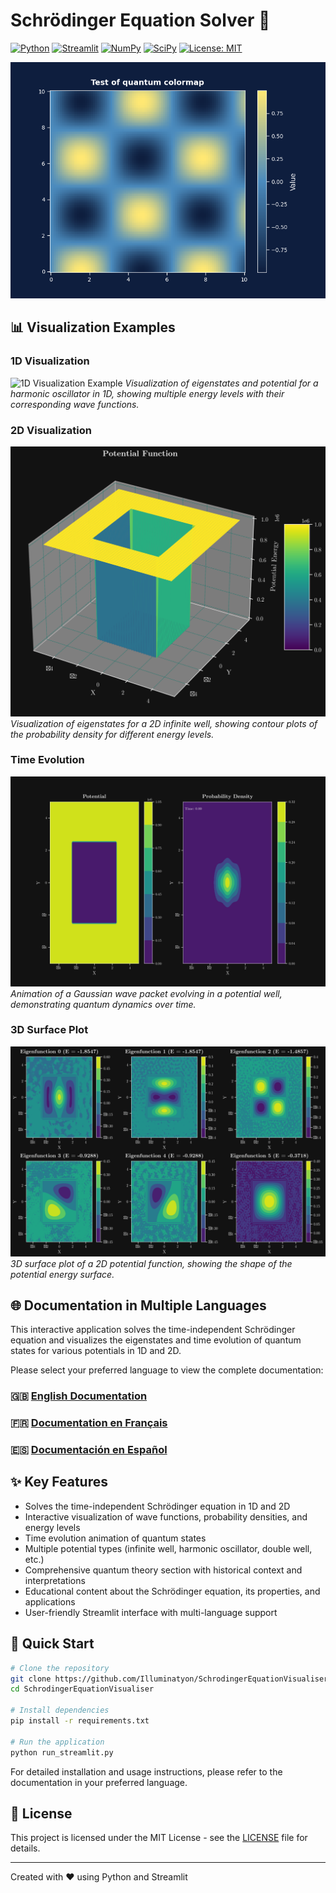 # Schrödinger Equation Solver 🔬

[![Python](https://img.shields.io/badge/Python-3.7+-blue.svg)](https://www.python.org/downloads/)
[![Streamlit](https://img.shields.io/badge/Streamlit-1.0+-red.svg)](https://streamlit.io/)
[![NumPy](https://img.shields.io/badge/NumPy-1.20+-green.svg)](https://numpy.org/)
[![SciPy](https://img.shields.io/badge/SciPy-1.7+-yellow.svg)](https://scipy.org/)
[![License: MIT](https://img.shields.io/badge/License-MIT-purple.svg)](https://opensource.org/licenses/MIT)

![Application Screenshot](test_colormap_registration.png)

## 📊 Visualization Examples

### 1D Visualization
![1D Visualization Example](images/1d_example.png)
*Visualization of eigenstates and potential for a harmonic oscillator in 1D, showing multiple energy levels with their corresponding wave functions.*

### 2D Visualization
![2D Visualization Example](images/9888097c23b8e5c2824aec468539287b3be3600a0f74890234bf1e8a.png)
*Visualization of eigenstates for a 2D infinite well, showing contour plots of the probability density for different energy levels.*

### Time Evolution
![Time Evolution Animation](images/3ba05eaee105a4f7fee19dbd21bac133cc509da45857f0770930fb9c.gif)
*Animation of a Gaussian wave packet evolving in a potential well, demonstrating quantum dynamics over time.*

### 3D Surface Plot
![3D Surface Plot](images/e33246c98d78151748bf603b55ee3b883396913540876c53241adc4e.png)
*3D surface plot of a 2D potential function, showing the shape of the potential energy surface.*

## 🌐 Documentation in Multiple Languages

This interactive application solves the time-independent Schrödinger equation and visualizes the eigenstates and time evolution of quantum states for various potentials in 1D and 2D.

Please select your preferred language to view the complete documentation:

### 🇬🇧 [English Documentation](docs/README.en.md)

### 🇫🇷 [Documentation en Français](docs/README.fr.md)

### 🇪🇸 [Documentación en Español](docs/README.es.md)

## ✨ Key Features

- Solves the time-independent Schrödinger equation in 1D and 2D
- Interactive visualization of wave functions, probability densities, and energy levels
- Time evolution animation of quantum states
- Multiple potential types (infinite well, harmonic oscillator, double well, etc.)
- Comprehensive quantum theory section with historical context and interpretations
- Educational content about the Schrödinger equation, its properties, and applications
- User-friendly Streamlit interface with multi-language support

## 🚀 Quick Start

```bash
# Clone the repository
git clone https://github.com/Illuminatyon/SchrodingerEquationVisualiser.git
cd SchrodingerEquationVisualiser

# Install dependencies
pip install -r requirements.txt

# Run the application
python run_streamlit.py
```

For detailed installation and usage instructions, please refer to the documentation in your preferred language.

## 📄 License

This project is licensed under the MIT License - see the [LICENSE](LICENSE) file for details.

---

Created with ❤️ using Python and Streamlit